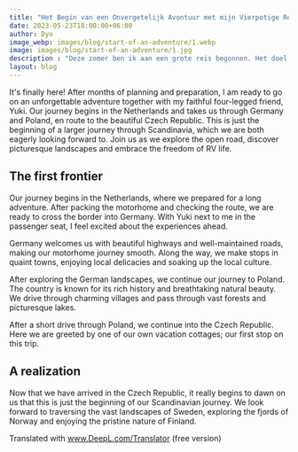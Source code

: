 ```yaml
---
title: "Het Begin van een Onvergetelijk Avontuur met mijn Vierpotige Reisgenoot"
date: 2023-05-23T18:00:00+06:00
author: Dyo
image_webp: images/blog/start-of-an-adventure/1.webp
image: images/blog/start-of-an-adventure/1.jpg
description : "Deze zomer ben ik aan een grote reis begonnen. Het doel: de Noordkaap."
layout: blog
---
```


It's finally here! After months of planning and preparation, I am ready to go on an unforgettable adventure together with my faithful four-legged friend, Yuki. Our journey begins in the Netherlands and takes us through Germany and Poland, en route to the beautiful Czech Republic. This is just the beginning of a larger journey through Scandinavia, which we are both eagerly looking forward to. Join us as we explore the open road, discover picturesque landscapes and embrace the freedom of RV life.

## The first frontier
Our journey begins in the Netherlands, where we prepared for a long adventure. After packing the motorhome and checking the route, we are ready to cross the border into Germany. With Yuki next to me in the passenger seat, I feel excited about the experiences ahead.

Germany welcomes us with beautiful highways and well-maintained roads, making our motorhome journey smooth. Along the way, we make stops in quaint towns, enjoying local delicacies and soaking up the local culture.

After exploring the German landscapes, we continue our journey to Poland. The country is known for its rich history and breathtaking natural beauty. We drive through charming villages and pass through vast forests and picturesque lakes.

After a short drive through Poland, we continue into the Czech Republic. Here we are greeted by one of our own vacation cottages; our first stop on this trip.

## A realization
Now that we have arrived in the Czech Republic, it really begins to dawn on us that this is just the beginning of our Scandinavian journey. We look forward to traversing the vast landscapes of Sweden, exploring the fjords of Norway and enjoying the pristine nature of Finland.

Translated with www.DeepL.com/Translator (free version)